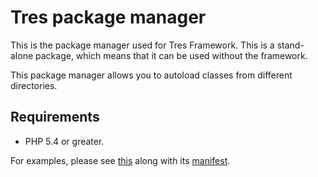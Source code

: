 Tres package manager
====================

This is the package manager used for Tres Framework. This is a stand-alone 
package, which means that it can be used without the framework.

This package manager allows you to autoload classes from different directories.

## Requirements
- PHP 5.4 or greater.

For examples, please see [this](examples/index.php) along with its 
[manifest](examples/manifest.php).
